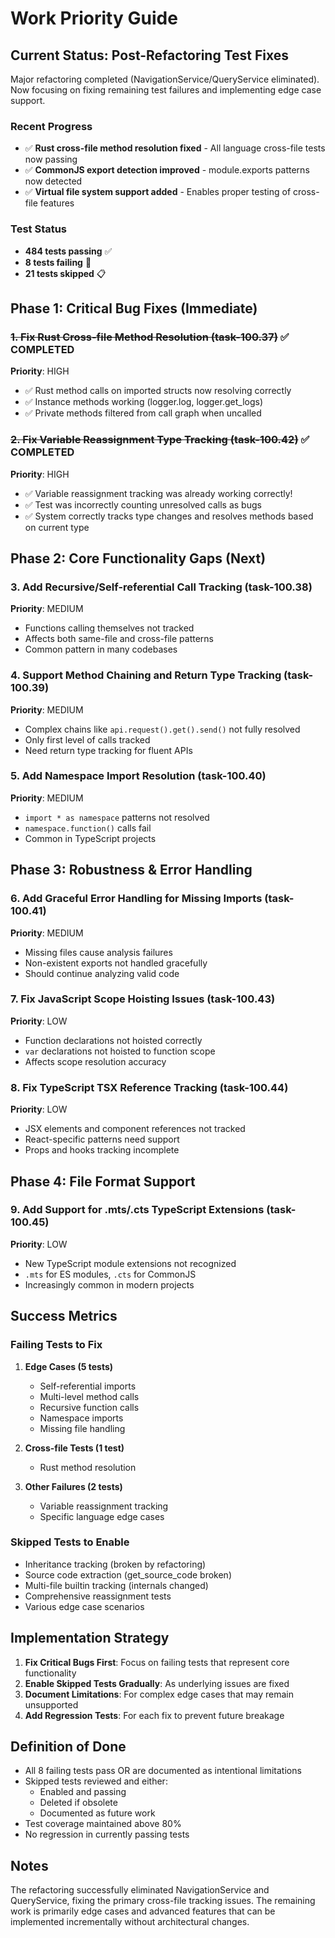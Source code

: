 # Work Priority Guide

## Current Status: Post-Refactoring Test Fixes

Major refactoring completed (NavigationService/QueryService eliminated). Now focusing on fixing remaining test failures and implementing edge case support.

### Recent Progress

- ✅ **Rust cross-file method resolution fixed** - All language cross-file tests now passing
- ✅ **CommonJS export detection improved** - module.exports patterns now detected
- ✅ **Virtual file system support added** - Enables proper testing of cross-file features

### Test Status

- **484 tests passing** ✅
- **8 tests failing** 🔧
- **21 tests skipped** 📋

## Phase 1: Critical Bug Fixes (Immediate)

### ~~1. Fix Rust Cross-file Method Resolution (task-100.37)~~ ✅ COMPLETED

**Priority**: HIGH

- ✅ Rust method calls on imported structs now resolving correctly
- ✅ Instance methods working (logger.log, logger.get_logs)
- ✅ Private methods filtered from call graph when uncalled

### ~~2. Fix Variable Reassignment Type Tracking (task-100.42)~~ ✅ COMPLETED

**Priority**: HIGH

- ✅ Variable reassignment tracking was already working correctly!
- ✅ Test was incorrectly counting unresolved calls as bugs
- ✅ System correctly tracks type changes and resolves methods based on current type

## Phase 2: Core Functionality Gaps (Next)

### 3. Add Recursive/Self-referential Call Tracking (task-100.38)

**Priority**: MEDIUM

- Functions calling themselves not tracked
- Affects both same-file and cross-file patterns
- Common pattern in many codebases

### 4. Support Method Chaining and Return Type Tracking (task-100.39)

**Priority**: MEDIUM

- Complex chains like `api.request().get().send()` not fully resolved
- Only first level of calls tracked
- Need return type tracking for fluent APIs

### 5. Add Namespace Import Resolution (task-100.40)

**Priority**: MEDIUM

- `import * as namespace` patterns not resolved
- `namespace.function()` calls fail
- Common in TypeScript projects

## Phase 3: Robustness & Error Handling

### 6. Add Graceful Error Handling for Missing Imports (task-100.41)

**Priority**: MEDIUM

- Missing files cause analysis failures
- Non-existent exports not handled gracefully
- Should continue analyzing valid code

### 7. Fix JavaScript Scope Hoisting Issues (task-100.43)

**Priority**: LOW

- Function declarations not hoisted correctly
- `var` declarations not hoisted to function scope
- Affects scope resolution accuracy

### 8. Fix TypeScript TSX Reference Tracking (task-100.44)

**Priority**: LOW

- JSX elements and component references not tracked
- React-specific patterns need support
- Props and hooks tracking incomplete

## Phase 4: File Format Support

### 9. Add Support for .mts/.cts TypeScript Extensions (task-100.45)

**Priority**: LOW

- New TypeScript module extensions not recognized
- `.mts` for ES modules, `.cts` for CommonJS
- Increasingly common in modern projects

## Success Metrics

### Failing Tests to Fix

1. **Edge Cases (5 tests)**

   - Self-referential imports
   - Multi-level method calls
   - Recursive function calls
   - Namespace imports
   - Missing file handling

2. **Cross-file Tests (1 test)**

   - Rust method resolution

3. **Other Failures (2 tests)**
   - Variable reassignment tracking
   - Specific language edge cases

### Skipped Tests to Enable

- Inheritance tracking (broken by refactoring)
- Source code extraction (get_source_code broken)
- Multi-file builtin tracking (internals changed)
- Comprehensive reassignment tests
- Various edge case scenarios

## Implementation Strategy

1. **Fix Critical Bugs First**: Focus on failing tests that represent core functionality
2. **Enable Skipped Tests Gradually**: As underlying issues are fixed
3. **Document Limitations**: For complex edge cases that may remain unsupported
4. **Add Regression Tests**: For each fix to prevent future breakage

## Definition of Done

- All 8 failing tests pass OR are documented as intentional limitations
- Skipped tests reviewed and either:
  - Enabled and passing
  - Deleted if obsolete
  - Documented as future work
- Test coverage maintained above 80%
- No regression in currently passing tests

## Notes

The refactoring successfully eliminated NavigationService and QueryService, fixing the primary cross-file tracking issues. The remaining work is primarily edge cases and advanced features that can be implemented incrementally without architectural changes.
